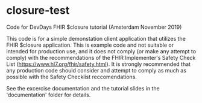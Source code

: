 # closure-test
Code for DevDays FHIR $closure tutorial (Amsterdam November 2019)

This code is for a simple demonstation client application that utilizes the FHIR $closure application.  This is example code and not suitable or intended for production use, and it does not comply (or make any attempt to comply) with the recommendations of the FHIR Implementer's Safety Check List (https://www.hl7.org/fhir/safety.html).  It is strongly recommended that any production code should consider and attempt to comply as much as possible with the Safety Checklist reccomendations. 

See the excercise documentation and the tutorial slides in the 'documentation' folder for details. 
